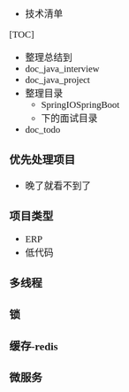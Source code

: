 <span  style="font-family: Simsun,serif; font-size: 17px; ">

- 技术清单

[TOC]

- 整理总结到
- doc_java_interview
- doc_java_project
- 整理目录
    - SpringIOSpringBoot
    - 下的面试目录
- doc_todo

### 优先处理项目

- 晚了就看不到了

### 项目类型

- ERP
- 低代码

### 多线程

### 锁

### 缓存-redis

### 微服务

</span>